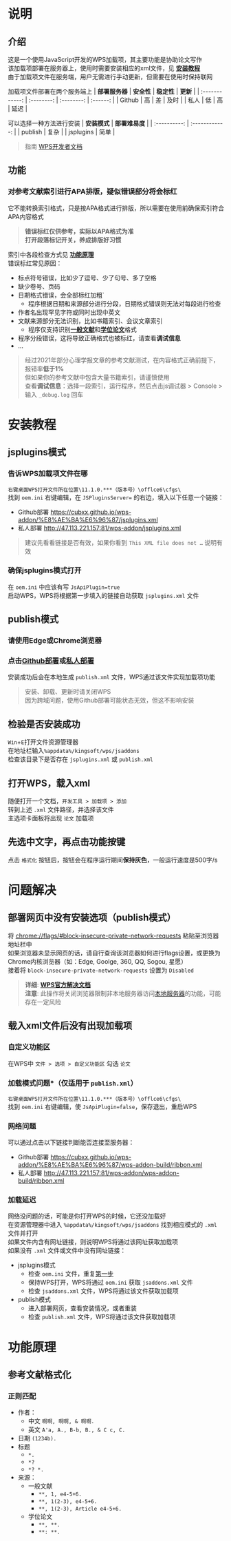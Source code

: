 # 说明
## 介绍
这是一个使用JavaScript开发的WPS加载项，其主要功能是协助论文写作  
该加载项部署在服务器上，使用时需要安装相应的xml文件，见 [**安装教程**](#安装教程)  
由于加载项文件在服务端，用户无需进行手动更新，但需要在使用时保持联网
  
加载项文件部署在两个服务端上
| **部署服务器** | **安全性** | **稳定性** | **更新** |
| :------------: | :--------: | :--------: | :------: |
|     Github     |     高     |     差     |   及时   |
|      私人      |     低     |     高     |   延迟   |

可以选择一种方法进行安装
| **安装模式** | **部署难易度** |
| :----------: | :------------: |
|   publish    |      复杂      |
|  jsplugins   |      简单      |
>指南 [WPS开发者文档](https://qn.cache.wpscdn.cn/encs/doc/office_v19/webhelpframe.htm)
## 功能
### 对参考文献索引进行APA排版，疑似错误部分将会标红
它不能转换索引格式，只是按APA格式进行排版，所以需要在使用前确保索引符合APA内容格式  
> **错误标红仅供参考，实际以APA格式为准**  
> **打开段落标记开关，养成排版好习惯**  

索引中各段检查方式见 [**功能原理**](#功能原理)  
错误标红常见原因：  
- 标点符号错误，比如少了逗号、少了句号、多了空格
- 缺少卷号、页码
- 日期格式错误，会全部标红加粗`
  - 程序根据日期和来源部分进行分段，日期格式错误则无法对每段进行检查
- 作者名出现罕见字符或同时出现中英文 
- 文献来源部分无法识别，比如书籍索引、会议文章索引
  - 程序仅支持识别[**一般文献**](#正则匹配)和[**学位论文**](#正则匹配)格式
- 程序分段错误，这将导致正确格式也被标红，请查看**调试信息**
- ...
> 经过2021年部分心理学报文章的参考文献测试，在内容格式正确前提下，报错率**低于1%**  
> 但如果你的参考文献中包含大量书籍索引，请谨慎使用  
> 查看**调试信息**：选择一段索引，运行程序，然后点击js调试器 > Console > 输入 `_debug.log` 回车

# 安装教程
## jsplugins模式
### 告诉WPS加载项文件在哪
`右键桌面WPS打开文件所在位置\11.1.0.***（版本号）\offlce6\cfgs\`  
找到 `oem.ini` 右键编辑，在 `JSPluginsServer=` 的右边，填入以下任意一个链接：  
- Github部署 https://cubxx.github.io/wps-addon/%E8%AE%BA%E6%96%87/jsplugins.xml
- 私人部署 http://47.113.221.157:81/wps-addon/jsplugins.xml
> 建议先看看链接是否有效，如果你看到 `This XML file does not …` 说明有效
### 确保jsplugins模式打开
在 `oem.ini` 中应该有写 `JsApiPlugin=true`  
启动WPS，WPS将根据第一步填入的链接自动获取 `jsplugins.xml` 文件
## publish模式
### 请使用Edge或Chrome浏览器
### 点击[Github部署](https://cubxx.github.io/wps-addon/%E8%AE%BA%E6%96%87/publish.html)或[私人部署](http://47.113.221.157:81/wps-addon/publish.html)
安装成功后会在本地生成 `publish.xml` 文件，WPS通过该文件实现加载项功能
>安装、卸载、更新时请关闭WPS  
因为跨域问题，使用Github部署可能状态无效，但这不影响安装
## 检验是否安装成功
`Win`+`E`打开文件资源管理器  
在地址栏输入`%appdata%/kingsoft/wps/jsaddons`  
检查该目录下是否存在 `jsplugins.xml` 或 `publish.xml`
## 打开WPS，载入xml
随便打开一个文档，`开发工具 > 加载项 > 添加`  
转到上述 `.xml` 文件路径，并选择该文件  
主选项卡面板将出现 `论文` 加载项
## 先选中文字，再点击功能按键
点击 `格式化` 按钮后，按钮会在程序运行期间**保持灰色**，一般运行速度是500字/s

# 问题解决
## 部署网页中没有安装选项（publish模式）
将 <chrome://flags/#block-insecure-private-network-requests> 粘贴至浏览器地址栏中  
如果浏览器未显示网页的话，请自行查询该浏览器如何进行flags设置，或更换为Chrome内核浏览器（如：Edge, Goolge, 360, QQ, Sogou, 星愿）  
接着将 `block-insecure-private-network-requests` 设置为 `Disabled`
>**详细**: **[WPS官方解决文档](https://www.kdocs.cn/l/cv7pyp6sqOFC)**  
>**注意**: 此操作将关闭浏览器限制非本地服务器访问[本地服务器](http://localhost)的功能，可能存在一定风险
## 载入xml文件后没有出现加载项
### 自定义功能区  
在WPS中 `文件 > 选项 > 自定义功能区` 勾选 `论文`  
### 加载模式问题*（仅适用于 `publish.xml`）  
`右键桌面WPS打开文件所在位置\11.1.0.***（版本号）\offlce6\cfgs\`  
找到 `oem.ini` 右键编辑，使 `JsApiPlugin=false`，保存退出，重启WPS  
### 网络问题
可以通过点击以下链接判断能否连接至服务器：  
- Github部署 https://cubxx.github.io/wps-addon/%E8%AE%BA%E6%96%87/wps-addon-build/ribbon.xml
- 私人部署 http://47.113.221.157:81/wps-addon/wps-addon-build/ribbon.xml
### 加载延迟
网络没问题的话，可能是你打开WPS的时候，它还没加载好  
在资源管理器中进入 `%appdata%/kingsoft/wps/jsaddons` 找到相应模式的 `.xml` 文件并打开  
如果文件内含有网址链接，则说明WPS将通过该网址获取加载项  
如果没有 `.xml` 文件或文件中没有网址链接：  
- jsplugins模式
  - 检查 `oem.ini` 文件，重复[第一步](#告诉wps加载项文件在哪)
  - 保持WPS打开，WPS将通过 `oem.ini` 获取 `jsaddons.xml` 文件
  - 检查 `jsaddons.xml` 文件，WPS将通过该文件获取加载项
- publish模式
  - 进入部署网页，查看安装情况，或者重装
  - 检查 `publish.xml` 文件，WPS将通过该文件获取加载项

# 功能原理
## 参考文献格式化
### 正则匹配
- 作者：  
  - 中文 `啊啊, 啊啊, & 啊啊. `  
  - 英文 `A'a, A., B-b, B., & C c, C. `
- 日期 `(1234b). `
- 标题  
  - `*. `
  - `*? `
  - `*? *.`
- 来源：  
  - 一般文献  
    - `**, 1, e4-5+6. ` 
    - `**, 1(2-3), e4-5+6. ` 
    - `**, 1(2-3), Article e4-5+6. ` 
  - 学位论文  
    - `**, **. `  
    - `**: **. `  
